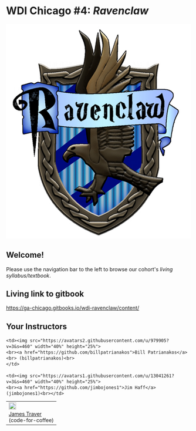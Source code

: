 # WDI Chicago #4: *Ravenclaw*

![Ravenclaw](ravenclaw.jpg)

## Welcome!

Please use the navigation bar to the left to browse our cohort's *living syllabus/textbook*.

## Living link to gitbook
https://ga-chicago.gitbooks.io/wdi-ravenclaw/content/

## Your Instructors
<table>
  <tr>
    <td><img src="https://avatars2.githubusercontent.com/u/1757078?v=3&amp;s=460" width="40%" height="25%">
    <br><a href="https://github.com/code-for-coffee">James Traver</a> <br>(code-for-coffee)<br>
    </td>

    <td><img src="https://avatars2.githubusercontent.com/u/979905?v=3&s=460" width="40%" height="25%">
    <br><a href="https://github.com/billpatrianakos">Bill Patrianakos</a><br> (billpatrianakos)<br>
    </td>

    <td><img src="https://avatars1.githubusercontent.com/u/13041261?v=3&s=460" width="40%" height="25%">
    <br><a href="https://github.com/jimbojones1">Jim Haff</a> (jimbojones1)<br></td>
  </tr>
</table>
